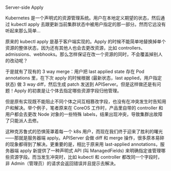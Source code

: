 Server-side Apply

Kubernetes 是一个声明式的资源管理系统。用户在本地定义期望的状态，然后通过 kubectl apply 去跟更新当前集群状态中被用户指定的那一部分。然而它远没有听起来那么简单...

原来的 kubectl apply 是基于客户端实现的。Apply 的时候不能简单地替换掉单个资源的整体状态，因为还有其他人也会去更改资源，比如 controllers、admissions、webhooks。那么怎样保证在改一个资源的同时，不会覆盖掉别人的改动呢？

于是就有了现有的 3 way merge：用户把 last applied state 存在 Pod annotations 里，在下次 apply 的时候根据 (最新状态，last applied，用户指定状态) 做 3 way diff，然后生成 patch 发送到 APIServer。但是这样做还是有问题！Apply 的初衷是让个体去指定哪些资源字段归他管理。

但是原有实现既不能阻止不同个体之间互相篡改字段，也没有在冲突发生时告知用户和解决。举个例子，笔者原来在 CoreOS 工作时，产品里自带的 controller 和用户都会去更改 Node 对象的一些特殊 labels，结果出现冲突，导致集群出故障了只能派人去修。

这种克苏鲁式的恐惧笼罩着每一个 k8s 用户，而现在我们终于迎来了胜利的曙光——那就是服务器端 apply。APIServer 会做 diff 和 merge 操作，很多原本易碎的现象都得到了解决。更重要的是，相比于原来用 last-applied annotations，服务器端 apply 新提供了一种声明式 API (叫 ManagedFields) 来明确指定谁管理哪些资源字段。而当发生冲突时，比如 kubectl 和 controller 都改同一个字段时，非 Admin（管理员）的请求会返回错误并且提示去解决。
